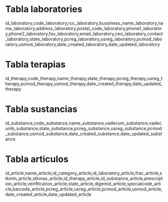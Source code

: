 # Tabla laboratories

id_laboratory,code_laboratory,ruc_laboratory,bussiness_name_laboratory,name_laboratory,address_laboratory,postal_code_laboratory,phone1_laboratory,phone2_laboratory,fax_laboratory,email_laboratory,ceo_laboratory,contact_laboratory,state_laboratory,pcreg_laboratory,usreg_laboratory,pcmod_laboratory,usmod_laboratory,date_created_laboratory,date_updated_laboratory

# Tabla terapias

id_therapy,code_therapy,name_therapy,state_therapy,pcreg_therapy,usreg_therapy,pcmod_therapy,usmod_therapy,date_created_therapy,date_updated_therapy

# Tabla sustancias

id_substance,code_substance,name_substance,vadecum_substance,vadecumb_substance,state_substance,pcreg_substance,usreg_substance,pcmod_substance,usmod_substance,date_created_substance,date_updated_substance

# Tabla articulos

id_article,name_article,id_category_article,id_laboratory_article,frac_article,stkmin_article,stkmax_article,id_therapy_article,id_substance_article,prescription_article,verifitcation_article,state_article,digemid_article,specialcode_article,barcode_article,pcreg_article,usreg_article,pcmod_article,usmod_article,date_created_article,date_updated_article
